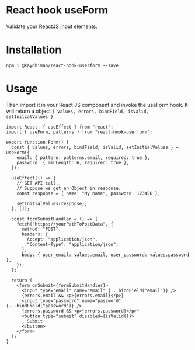 # React hook useForm

Validate your ReactJS input elements.

# Installation

`npm i @kaydhiman/react-hook-userform --save`

# Usage
Then import it in your React JS component and invoke the useForm hook. 
It will return a object `{ values, errors, bindField, isValid, setInitialValues }`

```
import React, { useEffect } from "react";
import { useForm, patterns } from "react-hook-userform";

export function Form() {
  const { values, errors, bindField, isValid, setInitialValues } = useForm({
    email: { pattern: patterns.email, required: true },
    password: { minLength: 6, required: true },
  });

  useEffect(() => {
    // GET API call..
    // Suppose we get an Object in response.
    const response = { name: "My name", password: 123456 };

    setInitialValues(response);
  }, []);

  const formSubmitHandler = () => {
    fetch("https://yourPathToPostData", {
      method: "POST",
      headers: {
        Accept: "application/json",
        "Content-Type": "application/json",
      },
      body: { user_email: values.email, user_password: values.password },
    });
  };

  return (
    <form onSubmit={formSubmitHandler}>
      <input type="email" name="email" {...bindField("email")} />
      {errors.email && <p>{errors.email}</p>}
      <input type="password" name="password" {...bindField("password")} />
      {errors.password && <p>{errors.password}</p>}
      <button type="submit" disabled={isValid()}>
        Submit
      </button>
    </form>
  );
} 

```
